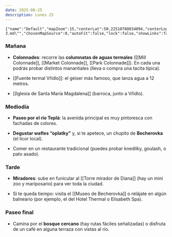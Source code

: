 ```yaml
---
date: 2025-08-25
description: Lunes 25
---
```


```mapview
{"name":"Default","mapZoom":15,"centerLat":50.22510788034094,"centerLng":12.875504493713379,"query":"linkedfrom:\"Plan/Día 3.md\"","chosenMapSource":0,"autoFit":false,"lock":false,"showLinks":false,"linkColor":"red","markerLabels":"off","embeddedHeight":500}
```


### Mañana

- **Colonnades**: recorre las **columnatas de aguas termales** ([[Mill Colonnade]], [[Market Colonnade]], [[Park Colonnade]]). En cada una podrás probar distintos manantiales (lleva o compra una tacita típica).
    
- [[Fuente termal Vřídlo]]: el géiser más famoso, que lanza agua a 12 metros.
    
- [[Iglesia de Santa María Magdalena]] (barroca, junto a Vřídlo).
    

### Mediodía

- **Paseo por el río Teplá**: la avenida principal es muy pintoresca con fachadas de colores.
    
- **Degustar wafles “oplatky”** y, si te apetece, un chupito de **Becherovka** (el licor local).
    
- Comer en un restaurante tradicional (puedes probar knedlíky, goulash, o pato asado).
    

### Tarde

- **Miradores**: sube en funicular al [[Torre mirador de Diana]] (hay un mini zoo y mariposario) para ver toda la ciudad.
    
- Si te queda tiempo: visita el [[Museo de Becherovka]] o relájate en algún balneario (por ejemplo, el del Hotel Thermal o Elisabeth Spa).
    

### Paseo final

- Camina por el **bosque cercano** (hay rutas fáciles señalizadas) o disfruta de un café en alguna terraza con vistas al río.